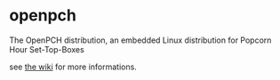 # openpch
The OpenPCH distribution, an embedded Linux distribution for Popcorn Hour Set-Top-Boxes

see [the wiki](https://github.com/openpch/openpch/wiki) for more informations.
